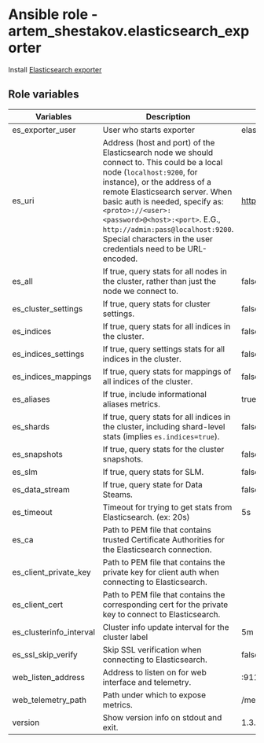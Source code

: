 # Ansible role - artem_shestakov.elasticsearch_exporter
Install [Elasticsearch exporter](https://github.com/prometheus-community/elasticsearch_exporter)

## Role variables

| Variables                | Description | Default     |
| ----------------------- | ----------- | ----------- |
| es_exporter_user        | User who starts exporter | elasticsearch
| es_uri                  | Address (host and port) of the Elasticsearch node we should connect to. This could be a local node (`localhost:9200`, for instance), or the address of a remote Elasticsearch server. When basic auth is needed, specify as: `<proto>://<user>:<password>@<host>:<port>`. E.G., `http://admin:pass@localhost:9200`. Special characters in the user credentials need to be URL-encoded. | <http://localhost:9200> |
| es_all                  | If true, query stats for all nodes in the cluster, rather than just the node we connect to.                             | false |
| es_cluster_settings     | If true, query stats for cluster settings. | false |
| es_indices              | If true, query stats for all indices in the cluster. | false |
| es_indices_settings     | If true, query settings stats for all indices in the cluster. | false |
| es_indices_mappings     | If true, query stats for mappings of all indices of the cluster. | false |
| es_aliases              | If true, include informational aliases metrics. | true |
| es_shards               | If true, query stats for all indices in the cluster, including shard-level stats (implies `es.indices=true`). | false |
| es_snapshots            | If true, query stats for the cluster snapshots. | false |
| es_slm                  | If true, query stats for SLM. | false |
| es_data_stream          | If true, query state for Data Steams. | false |
| es_timeout              | Timeout for trying to get stats from Elasticsearch. (ex: 20s) | 5s |
| es_ca                   | Path to PEM file that contains trusted Certificate Authorities for the Elasticsearch connection. | |
| es_client_private_key   | Path to PEM file that contains the private key for client auth when connecting to Elasticsearch. | |
| es_client_cert          | Path to PEM file that contains the corresponding cert for the private key to connect to Elasticsearch. | |
| es_clusterinfo_interval |  Cluster info update interval for the cluster label | 5m |
| es_ssl_skip_verify      | Skip SSL verification when connecting to Elasticsearch. | false |
| web_listen_address      | Address to listen on for web interface and telemetry. | :9114 |
| web_telemetry_path      | Path under which to expose metrics. | /metrics |
| version                 | Show version info on stdout and exit. | 1.3.0 |


